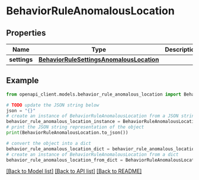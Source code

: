 # BehaviorRuleAnomalousLocation


## Properties

Name | Type | Description | Notes
------------ | ------------- | ------------- | -------------
**settings** | [**BehaviorRuleSettingsAnomalousLocation**](BehaviorRuleSettingsAnomalousLocation.md) |  | [optional] 

## Example

```python
from openapi_client.models.behavior_rule_anomalous_location import BehaviorRuleAnomalousLocation

# TODO update the JSON string below
json = "{}"
# create an instance of BehaviorRuleAnomalousLocation from a JSON string
behavior_rule_anomalous_location_instance = BehaviorRuleAnomalousLocation.from_json(json)
# print the JSON string representation of the object
print(BehaviorRuleAnomalousLocation.to_json())

# convert the object into a dict
behavior_rule_anomalous_location_dict = behavior_rule_anomalous_location_instance.to_dict()
# create an instance of BehaviorRuleAnomalousLocation from a dict
behavior_rule_anomalous_location_from_dict = BehaviorRuleAnomalousLocation.from_dict(behavior_rule_anomalous_location_dict)
```
[[Back to Model list]](../README.md#documentation-for-models) [[Back to API list]](../README.md#documentation-for-api-endpoints) [[Back to README]](../README.md)


